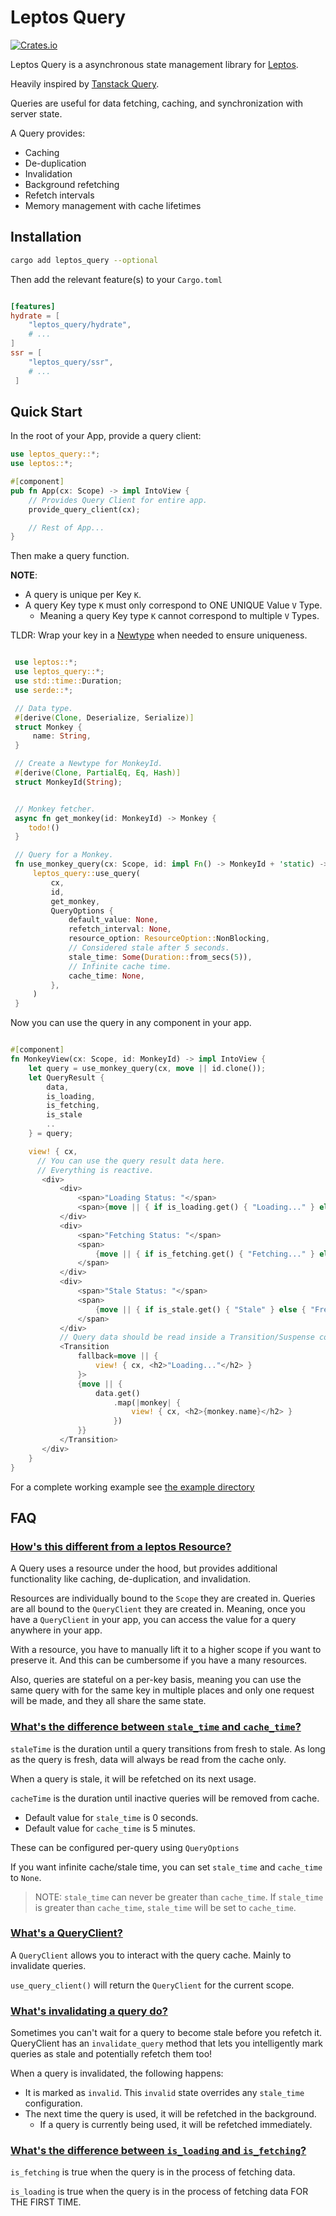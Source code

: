# Leptos Query

[![Crates.io](https://img.shields.io/crates/v/leptos_query.svg)](https://crates.io/crates/leptos_query)

Leptos Query is a asynchronous state management library for [Leptos](https://github.com/leptos-rs/leptos).

Heavily inspired by [Tanstack Query](https://tanstack.com/query/latest/).

Queries are useful for data fetching, caching, and synchronization with server state.

A Query provides:

- Caching
- De-duplication
- Invalidation
- Background refetching
- Refetch intervals
- Memory management with cache lifetimes

## Installation

```bash
cargo add leptos_query --optional
```

Then add the relevant feature(s) to your `Cargo.toml`

```toml

[features]
hydrate = [
    "leptos_query/hydrate",
    # ...
]
ssr = [
    "leptos_query/ssr",
    # ...
 ]

```

## Quick Start

In the root of your App, provide a query client:

```rust
use leptos_query::*;
use leptos::*;

#[component]
pub fn App(cx: Scope) -> impl IntoView {
    // Provides Query Client for entire app.
    provide_query_client(cx);

    // Rest of App...
}
```

Then make a query function.

**NOTE**:

- A query is unique per Key `K`.
- A query Key type `K` must only correspond to ONE UNIQUE Value `V` Type.
  - Meaning a query Key type `K` cannot correspond to multiple `V` Types.

TLDR: Wrap your key in a [Newtype](https://doc.rust-lang.org/rust-by-example/generics/new_types.html) when needed to ensure uniqueness.

```rust

 use leptos::*;
 use leptos_query::*;
 use std::time::Duration;
 use serde::*;

 // Data type.
 #[derive(Clone, Deserialize, Serialize)]
 struct Monkey {
     name: String,
 }

 // Create a Newtype for MonkeyId.
 #[derive(Clone, PartialEq, Eq, Hash)]
 struct MonkeyId(String);


 // Monkey fetcher.
 async fn get_monkey(id: MonkeyId) -> Monkey {
    todo!()
 }

 // Query for a Monkey.
 fn use_monkey_query(cx: Scope, id: impl Fn() -> MonkeyId + 'static) -> QueryResult<Monkey> {
     leptos_query::use_query(
         cx,
         id,
         get_monkey,
         QueryOptions {
             default_value: None,
             refetch_interval: None,
             resource_option: ResourceOption::NonBlocking,
             // Considered stale after 5 seconds.
             stale_time: Some(Duration::from_secs(5)),
             // Infinite cache time.
             cache_time: None,
         },
     )
 }

```

Now you can use the query in any component in your app.

```rust

#[component]
fn MonkeyView(cx: Scope, id: MonkeyId) -> impl IntoView {
    let query = use_monkey_query(cx, move || id.clone());
    let QueryResult {
        data,
        is_loading,
        is_fetching,
        is_stale
        ..
    } = query;

    view! { cx,
      // You can use the query result data here.
      // Everything is reactive.
       <div>
           <div>
               <span>"Loading Status: "</span>
               <span>{move || { if is_loading.get() { "Loading..." } else { "Loaded" } }}</span>
           </div>
           <div>
               <span>"Fetching Status: "</span>
               <span>
                   {move || { if is_fetching.get() { "Fetching..." } else { "Idle" } }}
               </span>
           </div>
           <div>
               <span>"Stale Status: "</span>
               <span>
                   {move || { if is_stale.get() { "Stale" } else { "Fresh" } }}
               </span>
           </div>
           // Query data should be read inside a Transition/Suspense component.
           <Transition
               fallback=move || {
                   view! { cx, <h2>"Loading..."</h2> }
               }>
               {move || {
                   data.get()
                       .map(|monkey| {
                           view! { cx, <h2>{monkey.name}</h2> }
                       })
               }}
           </Transition>
       </div>
    }
}

```

For a complete working example see [the example directory](/example)

## FAQ

### <ins>How's this different from a leptos Resource?</ins>

A Query uses a resource under the hood, but provides additional functionality like caching, de-duplication, and invalidation.

Resources are individually bound to the `Scope` they are created in. Queries are all bound to the `QueryClient` they are created in. Meaning, once you have a `QueryClient` in your app, you can access the value for a query anywhere in your app.

With a resource, you have to manually lift it to a higher scope if you want to preserve it. And this can be cumbersome if you have a many resources.

Also, queries are stateful on a per-key basis, meaning you can use the same query with for the same key in multiple places and only one request will be made, and they all share the same state.

### <ins>What's the difference between `stale_time` and `cache_time`? </ins>

`staleTime` is the duration until a query transitions from fresh to stale. As long as the query is fresh, data will always be read from the cache only.

When a query is stale, it will be refetched on its next usage.

`cacheTime` is the duration until inactive queries will be removed from cache.

- Default value for `stale_time` is 0 seconds.
- Default value for `cache_time` is 5 minutes.

These can be configured per-query using `QueryOptions`

If you want infinite cache/stale time, you can set `stale_time` and `cache_time` to `None`.

> NOTE: `stale_time` can never be greater than `cache_time`. If `stale_time` is greater than `cache_time`, `stale_time` will be set to `cache_time`.

### <ins> What's a QueryClient? </ins>

A `QueryClient` allows you to interact with the query cache. Mainly to invalidate queries.

`use_query_client()` will return the `QueryClient` for the current scope.

### <ins> What's invalidating a query do? </ins>

Sometimes you can't wait for a query to become stale before you refetch it. QueryClient has an `invalidate_query` method that lets you intelligently mark queries as stale and potentially refetch them too!

When a query is invalidated, the following happens:

- It is marked as `invalid`. This `invalid` state overrides any `stale_time` configuration.
- The next time the query is used, it will be refetched in the background.
  - If a query is currently being used, it will be refetched immediately.

### <ins>What's the difference between `is_loading` and `is_fetching`? </ins>

`is_fetching` is true when the query is in the process of fetching data.

`is_loading` is true when the query is in the process of fetching data FOR THE FIRST TIME.
